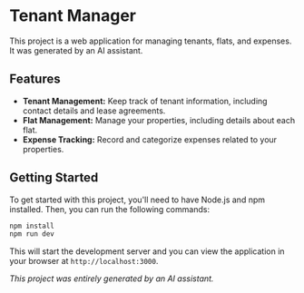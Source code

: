 # Tenant Manager

This project is a web application for managing tenants, flats, and expenses. It was generated by an AI assistant.

## Features

*   **Tenant Management:** Keep track of tenant information, including contact details and lease agreements.
*   **Flat Management:** Manage your properties, including details about each flat.
*   **Expense Tracking:** Record and categorize expenses related to your properties.

## Getting Started

To get started with this project, you'll need to have Node.js and npm installed. Then, you can run the following commands:

```bash
npm install
npm run dev
```

This will start the development server and you can view the application in your browser at `http://localhost:3000`.

*This project was entirely generated by an AI assistant.*